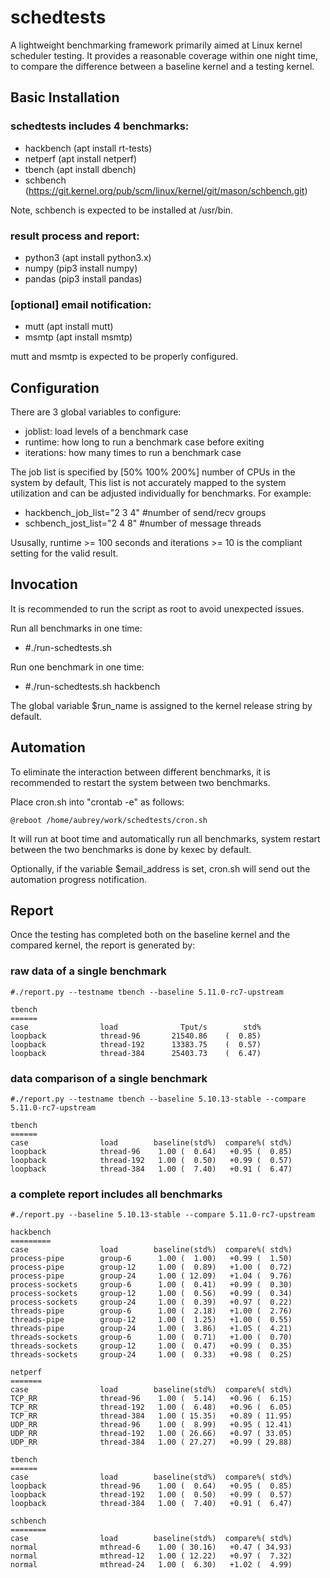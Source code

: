 # schedtests

A lightweight benchmarking framework primarily aimed at Linux kernel scheduler
testing. It provides a reasonable coverage within one night time, to compare
the difference between a baseline kernel and a testing kernel.

## Basic Installation

### schedtests includes 4 benchmarks:
- hackbench (apt install rt-tests)
- netperf (apt install netperf)
- tbench (apt install dbench)
- schbench (https://git.kernel.org/pub/scm/linux/kernel/git/mason/schbench.git)

Note, schbench is expected to be installed at /usr/bin.

### result process and report:
- python3 (apt install python3.x)
- numpy (pip3 install numpy)
- pandas (pip3 install pandas)

### [optional] email notification:
- mutt (apt install mutt)
- msmtp (apt install msmtp)

mutt and msmtp is expected to be properly configured.

## Configuration

There are 3 global variables to configure:
- joblist: load levels of a benchmark case
- runtime: how long to run a benchmark case before exiting
- iterations: how many times to run a benchmark case

The job list is specified by [50% 100% 200%] number of CPUs in the
system by default, This list is not accurately mapped to the system
utilization and can be adjusted individually for benchmarks.
For example:
- hackbench_job_list="2 3 4" #number of send/recv groups
- schbench_jost_list="2 4 8" #number of message threads

Ususally, runtime >= 100 seconds and iterations >= 10 is the compliant
setting for the valid result.

## Invocation

It is recommended to run the script as root to avoid unexpected issues.

Run all benchmarks in one time:
- #./run-schedtests.sh

Run one benchmark in one time:
- #./run-schedtests.sh hackbench

The global variable $run_name is assigned to the kernel release
string by default.

## Automation

To eliminate the interaction between different benchmarks, it is recommended
to restart the system between two benchmarks.

Place cron.sh into "crontab -e" as follows:

	@reboot /home/aubrey/work/schedtests/cron.sh

It will run at boot time and automatically run all benchmarks, system restart
between the two benchmarks is done by kexec by default.

Optionally, if the variable $email_address is set, cron.sh will send out the
automation progress notification.

## Report

Once the testing has completed both on the baseline kernel and the compared
kernel, the report is generated by:

### raw data of a single benchmark

	#./report.py --testname tbench --baseline 5.11.0-rc7-upstream

	tbench
	======
	case            	load    	      Tput/s	    std%
	loopback        	thread-96	    21540.86	(  0.85)
	loopback        	thread-192	    13383.75	(  0.57)
	loopback        	thread-384	    25403.73	(  6.47)

### data comparison of a single benchmark

	#./report.py --testname tbench --baseline 5.10.13-stable --compare 5.11.0-rc7-upstream

	tbench
	======
	case            	load    	baseline(std%)	compare%( std%)
	loopback        	thread-96	 1.00 (  0.64)	 +0.95 (  0.85)
	loopback        	thread-192	 1.00 (  0.50)	 +0.99 (  0.57)
	loopback        	thread-384	 1.00 (  7.40)	 +0.91 (  6.47)

### a complete report includes all benchmarks

	#./report.py --baseline 5.10.13-stable --compare 5.11.0-rc7-upstream

	hackbench
	=========
	case            	load    	baseline(std%)	compare%( std%)
	process-pipe    	group-6 	 1.00 (  1.00)	 +0.99 (  1.50)
	process-pipe    	group-12	 1.00 (  0.89)	 +1.00 (  0.72)
	process-pipe    	group-24	 1.00 ( 12.09)	 +1.04 (  9.76)
	process-sockets 	group-6 	 1.00 (  0.41)	 +0.99 (  0.30)
	process-sockets 	group-12	 1.00 (  0.56)	 +0.99 (  0.34)
	process-sockets 	group-24	 1.00 (  0.39)	 +0.97 (  0.22)
	threads-pipe    	group-6 	 1.00 (  2.18)	 +1.00 (  2.76)
	threads-pipe    	group-12	 1.00 (  1.25)	 +1.00 (  0.55)
	threads-pipe    	group-24	 1.00 (  3.86)	 +1.05 (  4.21)
	threads-sockets 	group-6 	 1.00 (  0.71)	 +1.00 (  0.70)
	threads-sockets 	group-12	 1.00 (  0.47)	 +0.99 (  0.35)
	threads-sockets 	group-24	 1.00 (  0.33)	 +0.98 (  0.25)

	netperf
	=======
	case            	load    	baseline(std%)	compare%( std%)
	TCP_RR          	thread-96	 1.00 (  5.14)	 +0.96 (  6.15)
	TCP_RR          	thread-192	 1.00 (  6.48)	 +0.96 (  6.05)
	TCP_RR          	thread-384	 1.00 ( 15.35)	 +0.89 ( 11.95)
	UDP_RR          	thread-96	 1.00 (  8.99)	 +0.95 ( 12.41)
	UDP_RR          	thread-192	 1.00 ( 26.66)	 +0.97 ( 33.05)
	UDP_RR          	thread-384	 1.00 ( 27.27)	 +0.99 ( 29.88)

	tbench
	======
	case            	load    	baseline(std%)	compare%( std%)
	loopback        	thread-96	 1.00 (  0.64)	 +0.95 (  0.85)
	loopback        	thread-192	 1.00 (  0.50)	 +0.99 (  0.57)
	loopback        	thread-384	 1.00 (  7.40)	 +0.91 (  6.47)

	schbench
	========
	case            	load    	baseline(std%)	compare%( std%)
	normal          	mthread-6	 1.00 ( 30.16)	 +0.47 ( 34.93)
	normal          	mthread-12	 1.00 ( 12.22)	 +0.97 (  7.32)
	normal          	mthread-24	 1.00 (  6.30)	 +1.02 (  4.99)
